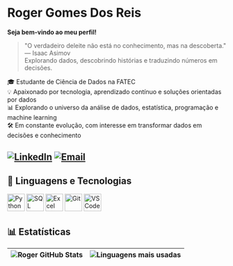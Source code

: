 # Roger Gomes Dos Reis
**Seja bem-vindo ao meu perfil!**
> "O verdadeiro deleite não está no conhecimento, mas na descoberta." — Isaac Asimov<br>
Explorando dados, descobrindo histórias e traduzindo números em decisões.

🎓 Estudante de Ciência de Dados na FATEC<br>
💡 Apaixonado por tecnologia, aprendizado contínuo e soluções orientadas por dados<br>
📊 Explorando o universo da análise de dados, estatística, programação e machine learning<br>
🛠️ Em constante evolução, com interesse em transformar dados em decisões e conhecimento

[![LinkedIn](https://img.shields.io/badge/-LinkedIn-0A66C2?style=for-the-badge&logo=linkedin&logoColor=white)](https://www.linkedin.com/in/roger-gdreis/)
[![Email](https://img.shields.io/badge/-Email-D14836?style=for-the-badge&logo=gmail&logoColor=white)](mailto:roger.gdreis@gmail.com)
---
## 🧠 Linguagens e Tecnologias

<p align="left">
  <img src="https://cdn.jsdelivr.net/gh/devicons/devicon/icons/python/python-original.svg" alt="Python" width="40" height="40"/>
  <img src="https://img.icons8.com/ios-filled/50/4D4D4D/sql.png" alt="SQL" width="40" height="40"/>
  <img src="https://img.icons8.com/color/48/microsoft-excel-2019--v1.png" alt="Excel" width="40" height="40"/>
  <img src="https://cdn.jsdelivr.net/gh/devicons/devicon/icons/git/git-original.svg" alt="Git" width="40" height="40"/>
  <img src="https://cdn.jsdelivr.net/gh/devicons/devicon/icons/vscode/vscode-original.svg" alt="VSCode" width="40" height="40"/>
</p>

## 📊 Estatísticas
| ![Roger GitHub Stats](https://github-readme-stats.vercel.app/api?username=rogergdreis&show_icons=true&theme=tokyonight&include_all_commits=true&locale=pt-br) | ![Linguagens mais usadas](https://github-readme-stats.vercel.app/api/top-langs/?username=rogergdreis&theme=tokyonight&layout=compact&custom_title=Tecnologias&langs_count=9) |
| --- | --- |
